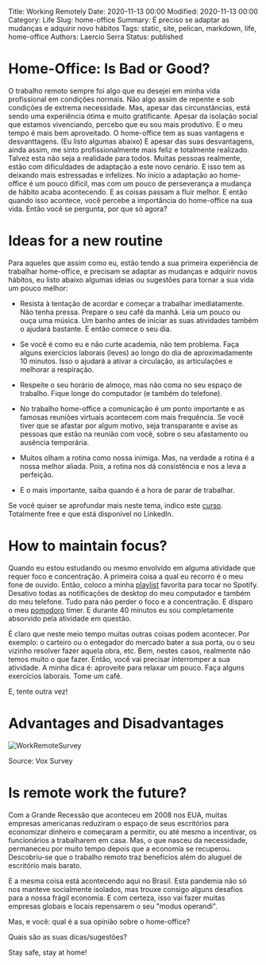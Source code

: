 Title: Working Remotely
Date: 2020-11-13 00:00
Modified: 2020-11-13 00:00
Category: Life
Slug: home-office
Summary: É preciso se adaptar as mudanças e adquirir novo hábitos
Tags: static, site, pelican, markdown, life, home-office
Authors: Laercio Serra
Status: published

# Home-Office: Is Bad or Good?

O trabalho remoto sempre foi algo que eu desejei em minha vida profissional em condições normais. Não algo assim de repente e sob condições de extrema necessidade.
Mas, apesar das circunstâncias, está sendo uma experiência ótima e muito gratificante. Apesar da isolação social que estamos vivenciando, percebo que eu sou mais produtivo.
E o meu tempo é mais bem aproveitado. O home-office tem as suas vantagens e desvanttagens. (Eu listo algumas abaixo)
E apesar das suas desvantagens, ainda assim, me sinto profissionalmente mais feliz e totalmente realizado. Talvez esta não seja a realidade para todos.
Muitas pessoas realmente, estão com dificuldades de adaptação a este novo cenário. E isso tem as deixando mais estressadas e infelizes.
No início a adaptação ao home-office é um pouco difícil, mas com um pouco de perseverança a mudança de hábito acaba acontecendo.
E as coisas passam a fluir melhor. E então quando isso acontece, você percebe a importância do home-office na sua vida.
Então você se pergunta, por que só agora?

# Ideas for a new routine

Para aqueles que assim como eu, estão tendo a sua primeira experiência de trabalhar home-office, e precisam se adaptar as mudanças e adquirir novos hábitos, eu listo abaixo algumas ideias ou sugestões para tornar a sua vida um pouco melhor:

- Resista à tentação de acordar e começar a trabalhar imediatamente. Não tenha pressa. Prepare o seu café da manhã. Leia um pouco ou ouça uma música. Um banho antes de iniciar as suas atividades também o ajudará bastante. E então comece o seu dia.

- Se você é como eu e não curte academia, não tem problema. Faça alguns exercícios laborais (leves) ao longo do dia de aproximadamente 10 minutos. Isso o ajudará a ativar a circulação, as articulações e melhorar a respiração.

- Respeite o seu horário de almoço, mas não coma no seu espaço de trabalho. Fique longe do computador (e também do telefone).

- No trabalho home-office a comunicação é um ponto importante e as famosas reuniões virtuais acontecem com mais frequência. Se você tiver que se afastar por algum motivo, seja transparante e avise as pessoas que estão na reunião com você, sobre o seu afastamento ou ausência temporária.

- Muitos olham a rotina como nossa inimiga. Mas, na verdade a rotina é a nossa melhor aliada. Pois, a rotina nos dá consistência e nos a leva a perfeição.

- E o mais importante, saiba quando é a hora de parar de trabalhar.

Se você quiser se aprofundar mais neste tema, indico este [curso](https://www.linkedin.com/learning/remote-work-foundations/the-value-of-working-remotely). Totalmente free e que está disponível no LinkedIn.

# How to maintain focus?

Quando eu estou estudando ou mesmo envolvido em alguma atividade que requer foco e concentração. A primeira coisa a qual eu recorro é o meu fone de ouvido.
Então, coloco a minha [playlist](https://open.spotify.com/playlist/37i9dQZF1DXcxacyAXkQDu?si=YREHkr6WRkqWACF7xOGcJA) favorita para tocar no Spotify.
Desativo todas as notificações de desktop do meu computador e também do meu telefone. Tudo para não perder o foco e a concentração.
E disparo o meu [pomodoro](https://en.wikipedia.org/wiki/Pomodoro_Technique) timer. E durante 40 minutos eu sou completamente absorvido pela atividade em questão.

É claro que neste meio tempo muitas outras coisas podem acontecer. Por exemplo: o carteiro ou o entegador do mercado bater a sua porta, ou o seu vizinho resolver fazer aquela obra, etc. Bem, nestes casos, realmente não temos muito o que fazer. Então, você vai precisar interromper a sua atividade. A minha dica é: aproveite para relaxar um pouco. Faça alguns exercícios laborais. Tome um café. 

E, tente outra vez! 

# Advantages and Disadvantages

![WorkRemoteSurvey](~/lserra.github.io/content/images/WorkRemoteSurvey.png)

Source: Vox Survey

# Is remote work the future?

Com a Grande Recessão que aconteceu em 2008 nos EUA, muitas empresas americanas reduziram o espaço de seus escritórios para economizar dinheiro e começaram a permitir, ou até mesmo a incentivar, os funcionários a trabalharem em casa. Mas, o que nasceu da necessidade, permaneceu por muito tempo depois que a economia se recuperou. Descobriu-se que o trabalho remoto traz benefícios além do aluguel de escritório mais barato.

E a mesma coisa está acontecendo aqui no Brasil. Esta pandemia não só nos manteve socialmente isolados, mas trouxe consigo alguns desafios para a nossa frágil economia. E com certeza, isso vai fazer muitas empresas globais e locais repensarem o seu "modus operandi".

Mas, e você: qual é a sua opinião sobre o home-office?

Quais são as suas dicas/sugestões?

Stay safe, stay at home!